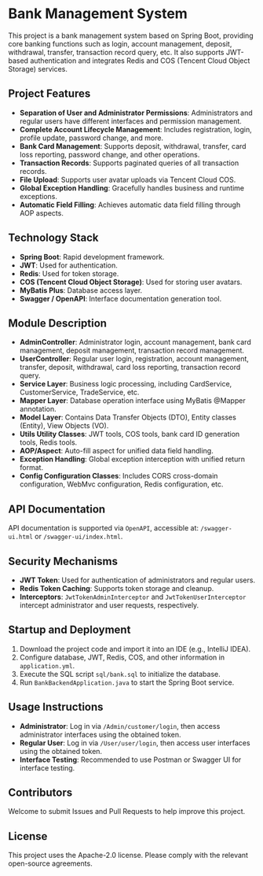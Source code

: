 # Bank Management System

This project is a bank management system based on Spring Boot, providing core banking functions such as login, account management, deposit, withdrawal, transfer, transaction record query, etc. It also supports JWT-based authentication and integrates Redis and COS (Tencent Cloud Object Storage) services.

## Project Features

- **Separation of User and Administrator Permissions**: Administrators and regular users have different interfaces and permission management.
- **Complete Account Lifecycle Management**: Includes registration, login, profile update, password change, and more.
- **Bank Card Management**: Supports deposit, withdrawal, transfer, card loss reporting, password change, and other operations.
- **Transaction Records**: Supports paginated queries of all transaction records.
- **File Upload**: Supports user avatar uploads via Tencent Cloud COS.
- **Global Exception Handling**: Gracefully handles business and runtime exceptions.
- **Automatic Field Filling**: Achieves automatic data field filling through AOP aspects.

## Technology Stack

- **Spring Boot**: Rapid development framework.
- **JWT**: Used for authentication.
- **Redis**: Used for token storage.
- **COS (Tencent Cloud Object Storage)**: Used for storing user avatars.
- **MyBatis Plus**: Database access layer.
- **Swagger / OpenAPI**: Interface documentation generation tool.

## Module Description

- **AdminController**: Administrator login, account management, bank card management, deposit management, transaction record management.
- **UserController**: Regular user login, registration, account management, transfer, deposit, withdrawal, card loss reporting, transaction record query.
- **Service Layer**: Business logic processing, including CardService, CustomerService, TradeService, etc.
- **Mapper Layer**: Database operation interface using MyBatis @Mapper annotation.
- **Model Layer**: Contains Data Transfer Objects (DTO), Entity classes (Entity), View Objects (VO).
- **Utils Utility Classes**: JWT tools, COS tools, bank card ID generation tools, Redis tools.
- **AOP/Aspect**: Auto-fill aspect for unified data field handling.
- **Exception Handling**: Global exception interception with unified return format.
- **Config Configuration Classes**: Includes CORS cross-domain configuration, WebMvc configuration, Redis configuration, etc.

## API Documentation

API documentation is supported via `OpenAPI`, accessible at: `/swagger-ui.html` or `/swagger-ui/index.html`.

## Security Mechanisms

- **JWT Token**: Used for authentication of administrators and regular users.
- **Redis Token Caching**: Supports token storage and cleanup.
- **Interceptors**: `JwtTokenAdminInterceptor` and `JwtTokenUserInterceptor` intercept administrator and user requests, respectively.

## Startup and Deployment

1. Download the project code and import it into an IDE (e.g., IntelliJ IDEA).
2. Configure database, JWT, Redis, COS, and other information in `application.yml`.
3. Execute the SQL script `sql/bank.sql` to initialize the database.
4. Run `BankBackendApplication.java` to start the Spring Boot service.

## Usage Instructions

- **Administrator**: Log in via `/Admin/customer/login`, then access administrator interfaces using the obtained token.
- **Regular User**: Log in via `/User/user/login`, then access user interfaces using the obtained token.
- **Interface Testing**: Recommended to use Postman or Swagger UI for interface testing.

## Contributors

Welcome to submit Issues and Pull Requests to help improve this project.

## License

This project uses the Apache-2.0 license. Please comply with the relevant open-source agreements.